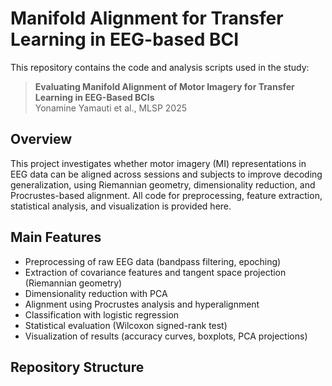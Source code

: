 # Manifold Alignment for Transfer Learning in EEG-based BCI

This repository contains the code and analysis scripts used in the study:

> **Evaluating Manifold Alignment of Motor Imagery for Transfer Learning in EEG-Based BCIs**  
> Yonamine Yamauti et al., MLSP 2025

## Overview

This project investigates whether motor imagery (MI) representations in EEG data can be aligned across sessions and subjects to improve decoding generalization, using Riemannian geometry, dimensionality reduction, and Procrustes-based alignment. All code for preprocessing, feature extraction, statistical analysis, and visualization is provided here.

## Main Features

- Preprocessing of raw EEG data (bandpass filtering, epoching)
- Extraction of covariance features and tangent space projection (Riemannian geometry)
- Dimensionality reduction with PCA
- Alignment using Procrustes analysis and hyperalignment
- Classification with logistic regression
- Statistical evaluation (Wilcoxon signed-rank test)
- Visualization of results (accuracy curves, boxplots, PCA projections)

## Repository Structure

